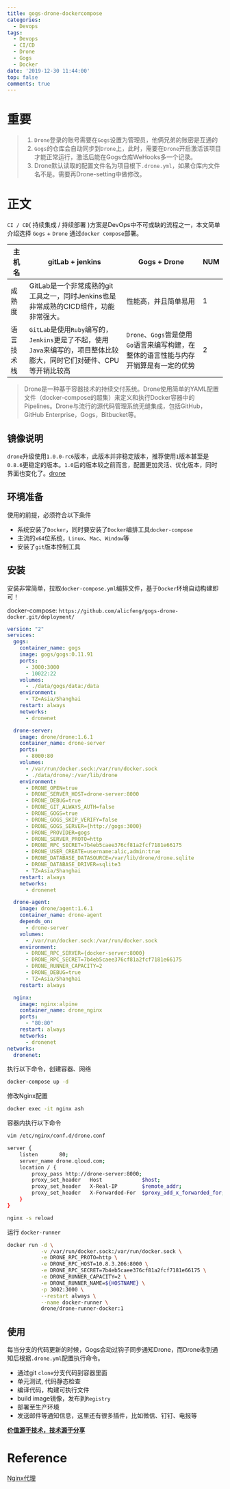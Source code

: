 ```yaml
---
title: gogs-drone-dockercompose
categories:
  - Devops
tags:
  - Devops
  - CI/CD
  - Drone
  - Gogs
  - Docker
date: '2019-12-30 11:44:00'
top: false
comments: true
---
```

# 重要
> 1. `Drone`登录的账号需要在`Gogs`设置为管理员，他俩兄弟的账密是互通的
> 2. `Gogs`的仓库会自动同步到`Drone`上，此时，需要在`Drone`开启激活该项目才能正常运行，激活后能在Gogs仓库WeHooks多一个记录。
> 3. Drone默认读取的配置文件名为项目根下`.drone.yml`，如果仓库内文件名不是。需要再Drone-setting中做修改。

# 正文
`CI / CD`( 持续集成 / 持续部署  )方案是DevOps中不可或缺的流程之一，本文简单介绍选择 `Gogs` + `Drone` 通过`docker compose`部署。

|主机名        | gitLab + jenkins                                                                                      | Gogs + Drone              |NUM|
|-------------|-------------------------------------------------------------------------------------------------------|---------------------------|---|
| 成熟度       | GitLab是一个非常成熟的git工具之一，同时Jenkins也是非常成熟的CICD组件，功能非常强大。                           | 性能高，并且简单易用         | 1 |
| 语言技术栈   | `GitLab`是使用`Ruby`编写的，`Jenkins`更是了不起，使用`Java`来编写的，项目整体比较膨大，同时它们对硬件、CPU等开销比较高 | `Drone`、`Gogs`皆是使用`Go`语言来编写构建，在整体的语言性能与内存开销算是有一定的优势 | 2 |

> Drone是一种基于容器技术的持续交付系统。Drone使用简单的YAML配置文件（docker-compose的超集）来定义和执行Docker容器中的Pipelines。Drone与流行的源代码管理系统无缝集成，包括GitHub，GitHub Enterprise，Gogs，Bitbucket等。


## 镜像说明

`drone`升级使用`1.0.0-rc6`版本，此版本并非稳定版本，推荐使用`1`版本甚至是`0.8.6`更稳定的版本。`1.0`后的版本较之前而言，配置更加灵活、优化版本，同时界面也变化了。[drone](https://drone.io/)


## 环境准备

使用的前提，必须符合以下条件
- 系统安装了`Docker`，同时要安装了`Docker`编排工具`docker-compose`
- 主流的`x64`位系统，`Linux`、`Mac`、`Window`等
- 安装了`git`版本控制工具


## 安装
安装非常简单，拉取`docker-compose.yml`编排文件，基于`Docker`环境自动构建即可！

docker-compose: `https://github.com/alicfeng/gogs-drone-docker.git/deployment/`
```yaml
version: "2"
services:
  gogs:
    container_name: gogs
    image: gogs/gogs:0.11.91
    ports:
      - 3000:3000
      - 10022:22
    volumes:
      - ./data/gogs/data:/data
    environment:
      - TZ=Asia/Shanghai
    restart: always
    networks:
      - dronenet

  drone-server:
    image: drone/drone:1.6.1
    container_name: drone-server
    ports:
      - 8000:80
    volumes:
      - /var/run/docker.sock:/var/run/docker.sock
      - ./data/drone/:/var/lib/drone
    environment:
      - DRONE_OPEN=true
      - DRONE_SERVER_HOST=drone-server:8000
      - DRONE_DEBUG=true
      - DRONE_GIT_ALWAYS_AUTH=false
      - DRONE_GOGS=true
      - DRONE_GOGS_SKIP_VERIFY=false
      - DRONE_GOGS_SERVER={http://gogs:3000}
      - DRONE_PROVIDER=gogs
      - DRONE_SERVER_PROTO=http
      - DRONE_RPC_SECRET=7b4eb5caee376cf81a2fcf7181e66175
      - DRONE_USER_CREATE=username:alic,admin:true
      - DRONE_DATABASE_DATASOURCE=/var/lib/drone/drone.sqlite
      - DRONE_DATABASE_DRIVER=sqlite3
      - TZ=Asia/Shanghai
    restart: always
    networks:
      - dronenet

  drone-agent:
    image: drone/agent:1.6.1
    container_name: drone-agent
    depends_on:
      - drone-server
    volumes:
      - /var/run/docker.sock:/var/run/docker.sock
    environment:
      - DRONE_RPC_SERVER={docker-server:8000}
      - DRONE_RPC_SECRET=7b4eb5caee376cf81a2fcf7181e66175
      - DRONE_RUNNER_CAPACITY=2
      - DRONE_DEBUG=true
      - TZ=Asia/Shanghai
    restart: always

  nginx:
    image: nginx:alpine
    container_name: drone_nginx
    ports:
      - "80:80"
    restart: always
    networks:
      - dronenet
networks:
  dronenet:
```

执行以下命令，创建容器、网络
```bash
docker-compose up -d
```
修改Nginx配置
```bash
docker exec -it nginx ash
```
容器内执行以下命令
```bash
vim /etc/nginx/conf.d/drone.conf

server {
    listen       80;
    server_name drone.qloud.com;
    location / {
        proxy_pass http://drone-server:8000;
        proxy_set_header   Host             $host;
        proxy_set_header   X-Real-IP        $remote_addr;
        proxy_set_header   X-Forwarded-For  $proxy_add_x_forwarded_for;
    }
}

nginx -s reload
```

运行 `docker-runner`
```bash
docker run -d \
           -v /var/run/docker.sock:/var/run/docker.sock \
           -e DRONE_RPC_PROTO=http \
           -e DRONE_RPC_HOST=10.8.3.206:8000 \
           -e DRONE_RPC_SECRET=7b4eb5caee376cf81a2fcf7181e66175 \
           -e DRONE_RUNNER_CAPACITY=2 \
           -e DRONE_RUNNER_NAME=${HOSTNAME} \
           -p 3002:3000 \
           --restart always \
           --name docker-runner \
           drone/drone-runner-docker:1
```

## 使用
每当分支的代码更新的时候，Gogs会动过钩子同步通知Drone，而Drone收到通知后根据`.drone.yml`配置执行命令。
 - 通过git `clone`分支代码到容器里面
 - 单元测试, 代码静态检查
 - 编译代码，构建可执行文件
 - build image镜像，发布到`Registry`
 - 部署至生产环境
 - 发送邮件等通知信息，这里还有很多插件，比如微信、钉钉、电报等


**[价值源于技术，技术源于分享](https://github.com/hex-py)**

# Reference
[Nginx代理](https://www.jianshu.com/p/5d36ccb5af88)